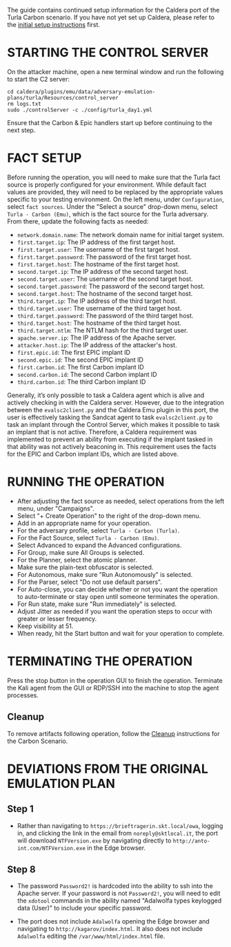 The guide contains continued setup information for the Caldera port of the Turla Carbon scenario. If you have not yet set up Caldera, please refer to the [initial setup instructions](README.md) first.

# STARTING THE CONTROL SERVER
On the attacker machine, open a new terminal window and run the following to start the C2 server: 
```
cd caldera/plugins/emu/data/adversary-emulation-plans/turla/Resources/control_server
rm logs.txt
sudo ./controlServer -c ./config/turla_day1.yml
```
Ensure that the Carbon & Epic handlers start up before continuing to the next step. 

# FACT SETUP

Before running the operation, you will need to make sure that the Turla fact source is properly configured for your environment. While default fact values are provided, they will need to be replaced by the appropriate values specific to your testing environment. On the left menu, under `Configuration`, select `fact sources`. Under the "Select a source" drop-down menu, select `Turla - Carbon (Emu)`, which is the fact source for the Turla adversary. From there, update the following facts as needed:

- `network.domain.name`:  The network domain name for initial target system.
- `first.target.ip`: The IP address of the first target host.
- `first.target.user`: The username of the first target host.
- `first.target.password`: The password of the first target host.
- `first.target.host`: The hostname of the first target host.
- `second.target.ip`:  The IP address of the second target host.
- `second.target.user`: The username of the second target host.
- `second.target.password`: The password of the second target host.
- `second.target.host`: The hostname of the second target host.
- `third.target.ip`: The IP address of the third target host.
- `third.target.user`: The username of the third target host.
- `third.target.password`: The password of the third target host.
- `third.target.host`: The hostname of the third target host.
- `third.target.ntlm`: The NTLM hash for the third target user.
- `apache.server.ip`: The IP address of the Apache server.
- `attacker.host.ip`: The IP address of the attacker's host.
- `first.epic.id`: The first EPIC implant ID
- `second.epic.id`: The second EPIC implant ID
- `first.carbon.id`: The first Carbon implant ID
- `second.carbon.id`: The second Carbon implant ID
- `third.carbon.id`: The third Carbon implant ID

Generally, it’s only possible to task a Caldera agent which is alive and actively checking in with the Caldera server. However, due to the integration between the `evalsc2client.py` and the Caldera Emu plugin in this port, the user is effectively tasking the Sandcat agent to task `evalsc2client.py` to task an implant through the Control Server, which makes it possible to task an implant that is not active. Therefore, a Caldera requirement was implemented to prevent an ability from executing if the implant tasked in that ability was not actively beaconing in. This requirement uses the facts for the EPIC and Carbon implant IDs, which are listed above.

# RUNNING THE OPERATION

- After adjusting the fact source as needed, select operations from the left menu, under "Campaigns".
- Select "+ Create Operation" to the right of the drop-down menu.
- Add in an appropriate name for your operation.
- For the adversary profile, select `Turla - Carbon (Turla)`.
- For the Fact Source, select `Turla - Carbon (Emu)`.
- Select Advanced to expand the Advanced configurations.
- For Group, make sure All Groups is selected.
- For the Planner, select the atomic planner.
- Make sure the plain-text obfuscator is selected.
- For Autonomous, make sure "Run Autonomously" is selected.
- For the Parser, select "Do not use default parsers".
- For Auto-close, you can decide whether or not you want the operation to auto-terminate or stay open until someone terminates the operation.
- For Run state, make sure "Run immediately" is selected.
- Adjust Jitter as needed if you want the operation steps to occur with greater or lesser frequency.
- Keep visibility at 51.
- When ready, hit the Start button and wait for your operation to complete.

# TERMINATING THE OPERATION

Press the stop button in the operation GUI to finish the operation. Terminate the Kali agent from the GUI or RDP/SSH into the machine to stop the agent processes.

## Cleanup
To remove artifacts following operation, follow the [Cleanup](./../../Resources/cleanup/README.md#carbon-scenario) instructions for the Carbon Scenario.

# DEVIATIONS FROM THE ORIGINAL EMULATION PLAN

## Step 1
 - Rather than navigating to `https://brieftragerin.skt.local/owa`, logging in, and clicking the link in the email from `noreply@sktlocal.it`, the port will download `NTFVersion.exe` by navigating directly to `http://anto-int.com/NTFVersion.exe` in the Edge browser. 

## Step 8
- The password `Password2!` is hardcoded into the ability to ssh into the Apache server. If your password is not `Password2!`, you will need to edit the `xdotool` commands in the ability named "Adalwolfa types keylogged data (User)" to include your specific password.

- The port does not include `Adalwolfa` opening the Edge browser and navigating to `http://kagarov/index.html`. It also does not include `Adalwolfa` editing the `/var/www/html/index.html` file.

